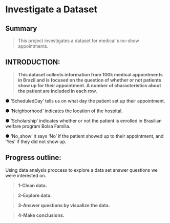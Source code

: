 # Investigate a Dataset

## Summary

> This project investigates a dataset for medical's no-show appointments.

## INTRODUCTION:

> **This dataset collects information from 100k medical appointments in Brazil and is focused on the question of whether or not patients show up for their appointment. A number of characteristics about the patient are included in each row.**

● ‘ScheduledDay’ tells us on what day the patient set up their appointment.

● ‘Neighborhood’ indicates the location of the hospital.

● ‘Scholarship’ indicates whether or not the patient is enrolled in Brasilian welfare program Bolsa Família.

● ‘No_show’ it says ‘No’ if the patient showed up to their appointment, and ‘Yes’ if they did not show up.

## Progress outline:

 Using data analysis proccess to explore a data set answer questions we were interested on.

> **1-Clean data.**

> **2-Explore data.**

> **3-Answer questions by visualize the data.**

> **4-Make conclusions.**

